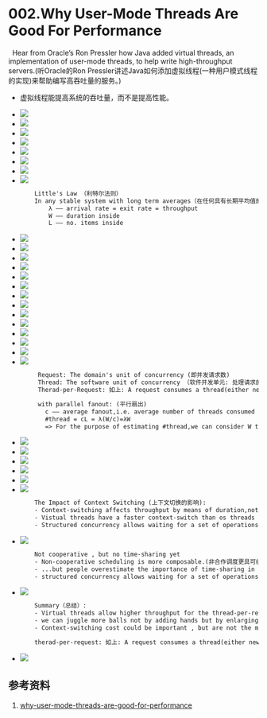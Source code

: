 # 002.Why User-Mode Threads Are Good For Performance
&nbsp;&nbsp;Hear from Oracle’s Ron Pressler how Java added virtual threads, an implementation of user-mode threads, to help write high-throughput servers.(听Oracle的Ron Pressler讲述Java如何添加虚拟线程(一种用户模式线程的实现)来帮助编写高吞吐量的服务。)
+ 虚拟线程能提高系统的吞吐量，而不是提高性能。

+ <img src="./PPTS/why-usermode-threads-are-good-for-performance-1-2048.webp">
+ <img src="./PPTS/why-usermode-threads-are-good-for-performance-2-2048.webp">
+ <img src="./PPTS/why-usermode-threads-are-good-for-performance-3-2048.webp">
+ <img src="./PPTS/why-usermode-threads-are-good-for-performance-4-2048.webp">
+ <img src="./PPTS/why-usermode-threads-are-good-for-performance-5-2048.webp">
+ <img src="./PPTS/why-usermode-threads-are-good-for-performance-6-2048.webp">
+ <img src="./PPTS/why-usermode-threads-are-good-for-performance-7-2048.webp">
+ <img src="./PPTS/why-usermode-threads-are-good-for-performance-8-2048.webp">
  
  ```txt
      Little's Law （利特尔法则）
      In any stable system with long term averages（在任何具有长期平均值的稳定系统中）:
          λ —— arrival rate = exit rate = throughput
          W —— duration inside 
          L —— no. items inside
  ```

+ <img src="./PPTS/why-usermode-threads-are-good-for-performance-9-2048.webp">
+ <img src="./PPTS/why-usermode-threads-are-good-for-performance-10-2048.webp">
+ <img src="./PPTS/why-usermode-threads-are-good-for-performance-11-2048.webp">
+ <img src="./PPTS/why-usermode-threads-are-good-for-performance-12-2048.webp">
+ <img src="./PPTS/why-usermode-threads-are-good-for-performance-13-2048.webp">
+ <img src="./PPTS/why-usermode-threads-are-good-for-performance-14-2048.webp">
+ <img src="./PPTS/why-usermode-threads-are-good-for-performance-15-2048.webp">
+ <img src="./PPTS/why-usermode-threads-are-good-for-performance-16-2048.webp">
+ <img src="./PPTS/why-usermode-threads-are-good-for-performance-17-2048.webp">
+ <img src="./PPTS/why-usermode-threads-are-good-for-performance-18-2048.webp">
+ <img src="./PPTS/why-usermode-threads-are-good-for-performance-19-2048.webp">
+ <img src="./PPTS/why-usermode-threads-are-good-for-performance-20-2048.webp">
+ <img src="./PPTS/why-usermode-threads-are-good-for-performance-21-2048.webp">
+ <img src="./PPTS/why-usermode-threads-are-good-for-performance-22-2048.webp">

  ```txt
       Request: The domain's unit of concurrency (即并发请求数)
       Thread: The software unit of concurrency （软件并发单元: 处理请求的线程数）
       Therad-per-Request: 如上: A request consumes a thread(either new or borrowed from a pool) for it's duration.(请求在其持续时间内消耗一个线程（无论是新的还是从池中借用的）)

       with parallel fanout: (平行扇出)
         c —— average fanout,i.e. average number of threads consumed by a request(平均扇出，即 一个请求消耗的平均线程数)
         #thread = cL = λ(W/c)=λW 
         => For the purpose of estimating #thread,we can consider W to be the sum of all fanout latencies,even if they are done in parallel.（为了估计#thread，我们可以将 W 视为所有扇出延迟的总和，即使它们是并行完成的。）
  ```

+ <img src="./PPTS/why-usermode-threads-are-good-for-performance-23-2048.webp">
+ <img src="./PPTS/why-usermode-threads-are-good-for-performance-24-2048.webp">
+ <img src="./PPTS/why-usermode-threads-are-good-for-performance-25-2048.webp">
+ <img src="./PPTS/why-usermode-threads-are-good-for-performance-26-2048.webp">
+ <img src="./PPTS/why-usermode-threads-are-good-for-performance-27-2048.webp">
+ <img src="./PPTS/why-usermode-threads-are-good-for-performance-28-2048.webp">

  ```txt
      The Impact of Context Switching (上下文切换的影响):
      - Context-switching affects throughput by means of duration,not capacity (上下文切换通过持续时间而非容量来影响吞吐量)
      - Vistual threads have a faster context-switch than os threads
      - Structured concurrency allows waiting for a set of operations with on context-switch.(结构化并发允许在上下文切换时等待一组操作。)
  ```

+ <img src="./PPTS/why-usermode-threads-are-good-for-performance-29-2048.webp">

   ```txt
       Not cooperative , but no time-sharing yet 
       - Non-cooperative scheduling is more composable.(非合作调度更具可组合性。)
       - ...but people overestimate the importance of time-sharing in servers.(但是人们高估了服务器中分时的重要性。)
       - structured concurrency allows waiting for a set of operations with on context-switch.(结构化并发允许在上下文切换时等待一组操作)
   ``` 

+ <img src="./PPTS/why-usermode-threads-are-good-for-performance-30-2048.webp">
  
   ```txt
       Summary（总结）:
       - Virtual threads allow higher throughput for the thread-per-request style —— the style harmonious with the platform —— by drastically increasing the request capacity of the server.(虚拟线程通过大幅增加服务器的请求容量，为thread-per-request风格（与平台和谐的风格）提供更高的吞吐量。)
       - we can juggle more balls not by adding hands but by enlarging the arch.(我们可以玩更多的球，不是通过增加手，而是通过扩大拱门。)
       - Context-switching cost could be important , but are not the main reason for the throughput increase.（上下文切换的开销可能很重要，但不是吞吐量增加的主要原因。）

       therad-per-request: 如上: A request consumes a thread(either new or borrowed from a pool) for it's duration.(请求在其持续时间内消耗一个线程（无论是新的还是从池中借用的）)
   ```

+ <img src="./PPTS/why-usermode-threads-are-good-for-performance-31-2048.webp">


## 参考资料
1. [why-user-mode-threads-are-good-for-performance](https://www.p99conf.io/session/why-user-mode-threads-are-good-for-performance)